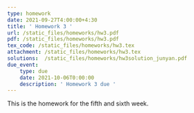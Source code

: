 ```yaml
---
type: homework
date: 2021-09-27T4:00:00+4:30
title: ' Homework 3 '
url: /static_files/homeworks/hw3.pdf
pdf: /static_files/homeworks/hw3.pdf
tex_code: /static_files/homeworks/hw3.tex
attachment: /static_files/homeworks/hw3.tex
solutions:  /static_files/homeworks/hw3solution_junyan.pdf
due_event: 
    type: due
    date: 2021-10-06T0:00:00
    description: ' Homework 3 due '
---
```

This is the homework for the fifth and sixth week.